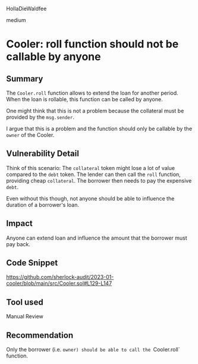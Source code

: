 HollaDieWaldfee

medium

# Cooler: roll function should not be callable by anyone

## Summary
The `Cooler.roll` function allows to extend the loan for another period.
When the loan is rollable, this function can be called by anyone.

One might think that this is not a problem because the collateral must be provided by the `msg.sender`.

I argue that this is a problem and the function should only be callable by the `owner` of the Cooler.

## Vulnerability Detail
Think of this scenario:
The `collateral` token might lose a lot of value compared to the `debt` token.
The lender can then call the `roll` function, providing cheap `collateral`. The borrower then needs to pay the expensive `debt`.

Even without this though, not anyone should be able to influence the duration of a borrower's loan.

## Impact
Anyone can extend loan and influence the amount that the borrower must pay back.

## Code Snippet
https://github.com/sherlock-audit/2023-01-cooler/blob/main/src/Cooler.sol#L129-L147

## Tool used
Manual Review

## Recommendation
Only the borrower (i.e. `owner) should be able to call the `Cooler.roll` function.